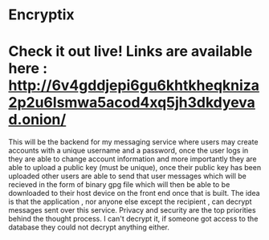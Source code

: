 # Encryptix
# Check it out live! Links are available here : http://6v4gddjepi6gu6khtkheqkniza2p2u6lsmwa5acod4xq5jh3dkdyevad.onion/
This will be the backend for my messaging service where users may create accounts with a unique username and a password,
once the user logs in they are able to change account information and more importantly they are able to upload a public key (must be unique),
once their public key has been uploaded other  users are able to send that user messages which will be recieved in the form of binary 
gpg file which will then be able to be downloaded to their host device on the front end once that is built. The idea is that
the application , nor anyone else except the recipient , can decrypt messages sent over this service. Privacy and security 
are the top priorities behind the thought process. I can't decrypt it, if someone got access to the database they could not decrypt anything either.

